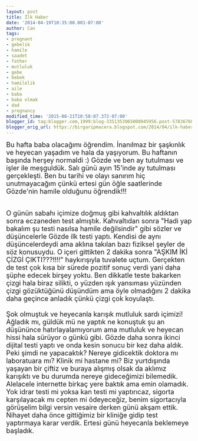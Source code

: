 ```yaml
---
layout: post
title: İlk Haber
date: '2014-04-19T10:35:00.001-07:00'
author: Can
tags:
- pregnant
- gebelik
- hamile
- saadet
- father
- mutluluk
- gebe
- bebek
- hamilelik
- aile
- baba
- baba olmak
- dad
- pregnancy
modified_time: '2015-08-21T10:58:07.372-07:00'
blogger_id: tag:blogger.com,1999:blog-3351353965008945956.post-5783676043149878619
blogger_orig_url: https://birgaripmacera.blogspot.com/2014/04/ilk-haber.html
---
```


<span style="font-size: large;">Bu hafta baba olacağımı öğrendim. İnanılmaz bir şaşkınlık ve heyecan yaşadım ve hala da yaşıyorum. Bu haftanın başında herşey normaldi :) Gözde ve ben ay tutulması ve işler ile meşguldük. Salı günü ayın 15'inde ay tutulması gerçekleşti. Ben bu tarihi ve olayı sanırım hiç unutmayacağım çünkü ertesi gün öğle saatlerinde Gözde'nin hamile olduğunu öğrendik!!!</span><br />
<a name='more'></a><br />
<span style="font-size: large;"><br /></span>
<span style="font-size: large;">O günün sabahı içimize doğmuş gibi kahvaltılık aldıktan sonra eczaneden test almıştık. Kahvaltıdan sonra "Hadi yap bakalım şu testi nasılsa hamile değilsindir" gibi sözler ve düşüncelerle Gözde ilk testi yaptı. Kendisi de aynı düşüncelerdeydi ama aklına takılan bazı fiziksel şeyler de söz konusuydu. O içeri gittikten 2 dakika sonra "AŞKIM İKİ ÇİZGİ ÇIKTI???!!!!" haykırışıyla tuvalete uçtum. Gerçekten de test çok kısa bir sürede pozitif sonuç verdi yani daha şüphe edecek birşey yoktu. Ben dikkatle teste bakarken çizgi hala biraz silikti, o yüzden ışık yansıması yüzünden çizgi gözüktüğünü düşündüm ama öyle olmadığını 2 dakika daha geçince anladık çünkü çizgi çok koyulaştı.</span><br />
<span style="font-size: large;"><br /></span>
<span style="font-size: large;">Şok olmuştuk ve heyecanla karışık mutluluk sardı içimizi! Ağladık mı, güldük mü ne yaptık ne konuştuk şu an düşününce hatırlayalamıyorum ama mutluluk ve heyecan hissi hala sürüyor o günkü gibi. Gözde daha sonra ikinci dijital testi yaptı ve onda kesin sonucu bir kez daha aldık. Peki şimdi ne yapacaktık? Nereye gidicektik doktora mı laboratuara mı? Klinik mi hastane mi? Biz yurtdışında yaşayan bir çiftiz ve buraya alışmış olsak da aklımız karışıktı ve bu durumda nereye gideceğimizi bilemedik. Alelacele internette birkaç yere baktık ama emin olamadık. Yok idrar testi mi yoksa kan testi mi yaptırıcaz, sigorta karşılayacak mı cepten mi ödeyeceğiz, benim sigortacıyla görüşelim bilgi versin vesaire derken günü akşam ettik. Nihayet daha önce gittiğimiz bir kliniğe gidip test yaptırmaya karar verdik. Ertesi günü heyecanla beklemeye başladık.</span>